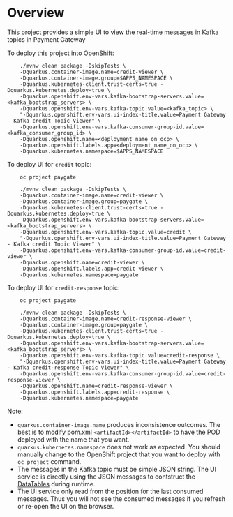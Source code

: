 # Overview

This project provides a simple UI to view the real-time messages in Kafka topics in Payment Gateway

To deploy this project into OpenShift:

```
    ./mvnw clean package -DskipTests \
    -Dquarkus.container-image.name=credit-viewer \
    -Dquarkus.container-image.group=$APPS_NAMESPACE \
    -Dquarkus.kubernetes-client.trust-certs=true -Dquarkus.kubernetes.deploy=true \
    -Dquarkus.openshift.env-vars.kafka-bootstrap-servers.value=<kafka_bootstrap_servers> \
    -Dquarkus.openshift.env-vars.kafka-topic.value=<kafka_topic> \
    "-Dquarkus.openshift.env-vars.ui-index-title.value=Payment Gateway - Kafka credit Topic Viewer" \
    -Dquarkus.openshift.env-vars.kafka-consumer-group-id.value=<kafka_consumer_group_id> \
    -Dquarkus.openshift.name=<deployment_name_on_ocp> \
    -Dquarkus.openshift.labels.app=<deployment_name_on_ocp> \
    -Dquarkus.kubernetes.namespace=$APPS_NAMESPACE

```

To deploy UI for `credit` topic:

```
    oc project paygate

    ./mvnw clean package -DskipTests \
    -Dquarkus.container-image.name=credit-viewer \
    -Dquarkus.container-image.group=paygate \
    -Dquarkus.kubernetes-client.trust-certs=true -Dquarkus.kubernetes.deploy=true \
    -Dquarkus.openshift.env-vars.kafka-bootstrap-servers.value=<kafka_bootstrap_servers> \
    -Dquarkus.openshift.env-vars.kafka-topic.value=credit \
    "-Dquarkus.openshift.env-vars.ui-index-title.value=Payment Gateway - Kafka credit Topic Viewer" \
    -Dquarkus.openshift.env-vars.kafka-consumer-group-id.value=credit-viewer \
    -Dquarkus.openshift.name=credit-viewer \
    -Dquarkus.openshift.labels.app=credit-viewer \
    -Dquarkus.kubernetes.namespace=paygate

```

To deploy UI for `credit-response` topic:

```
    oc project paygate

    ./mvnw clean package -DskipTests \
    -Dquarkus.container-image.name=credit-response-viewer \
    -Dquarkus.container-image.group=paygate \
    -Dquarkus.kubernetes-client.trust-certs=true -Dquarkus.kubernetes.deploy=true \
    -Dquarkus.openshift.env-vars.kafka-bootstrap-servers.value=<kafka_bootstrap_servers> \
    -Dquarkus.openshift.env-vars.kafka-topic.value=credit-response \
    "-Dquarkus.openshift.env-vars.ui-index-title.value=Payment Gateway - Kafka credit-response Topic Viewer" \
    -Dquarkus.openshift.env-vars.kafka-consumer-group-id.value=credit-response-viewer \
    -Dquarkus.openshift.name=credit-response-viewer \
    -Dquarkus.openshift.labels.app=credit-response \
    -Dquarkus.kubernetes.namespace=paygate

```

Note:
- `quarkus.container-image.name` produces inconsistence outcomes. The best is to modify pom.xml `<artifactId></artifactId>` to have the POD deployed with the name that you want.
- `quarkus.kubernetes.namespace` does not work as expected. You should manually change to the OpenShift project that you want to deploy with `oc project` command.
- The messages in the Kafka topic must be simple JSON string. The UI service is directly using the JSON messages to contstruct the [DataTables](https://datatables.net/) during runtime.
- The UI service only read from the position for the last consumed messages. Thus you will not see the consumed messages if you refresh or re-open the UI on the browser.